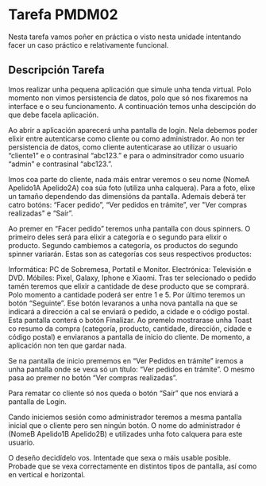 # Tarefa PMDM02  
Nesta tarefa vamos poñer en práctica o visto nesta unidade intentando facer un caso práctico e relativamente funcional.

## Descripción Tarefa
Imos realizar unha pequena aplicación que simule unha tenda virtual. Polo momento non vimos persistencia de datos, polo que só nos fixaremos na interface e o seu funcionamento. A continuación temos unha descipción do que debe facela aplicación.

Ao abrir a aplicación aparecerá unha pantalla de login. Nela debemos poder elixir entre autenticarse como cliente ou como administrador. Ao non ter persistencia de datos, como cliente autenticarase ao utilizar o usuario “cliente1” e o contrasinal “abc123.” e para o adminsitrador como usuario “admin” e contrasinal “abc123.”.



Imos coa parte do cliente, nada máis entrar veremos o seu nome (NomeA Apelido1A Apelido2A) coa súa foto (utiliza unha calquera). Para a foto, elixe un tamaño dependendo das dimensións da pantalla. Ademais deberá ter catro botóns: “Facer pedido”, “Ver pedidos en trámite”, ver "Ver compras realizadas" e “Saír”.

Ao premer en “Facer pedido” teremos unha pantalla con dous spinners. O primeiro deles será para elixir a categoría e o segundo para elixir o producto. Segundo cambiemos a categoría, os productos do segundo spinner variarán. Estas son as categorías cos seus respectivos productos:

Informática: PC de Sobremesa, Portatil e Monitor.
Electrónica: Televisión e DVD.
Móbiles: Pixel, Galaxy, Iphone e Xiaomi.
Tras ter selecionado o pedido tamén teremos que elixir a cantidade de dese producto que se comprará. Polo momento a cantidade poderá ser entre 1 e 5. Por último teremos un botón “Seguinte”. Ese botón levaranos a unha nova pantalla na que se indicará a dirección a cal se enviará o pedido, a cidade e o código postal. Esta pantalla conterá o botón Finalizar. Ao premelo mostrarase unha Toast co resumo da compra (categoría, producto, cantidade, dirección, cidade e código postal) e enviaranos a pantalla de inicio do cliente. De momento, a aplicación non ten que gardar nada.

Se na pantalla de inicio prememos en “Ver Pedidos en trámite” iremos a unha pantalla onde se vexa só un título: “Ver pedidos en trámite”. O mesmo pasa ao premer no botón “Ver compras realizadas”.

Para rematar co cliente só nos queda o botón “Saír” que nos enviará a pantalla de Login.

Cando iniciemos sesión como administrador teremos a mesma pantalla inicial que o cliente pero sen ningún botón. O nome do administrador é (NomeB Apelido1B Apelido2B) e utilizades unha foto calquera para este usuario.

O deseño decidídelo vos. Intentade que sexa o máis usable posible. Probade que se vexa correctamente en distintos tipos de pantalla, así como en vertical e horizontal.
